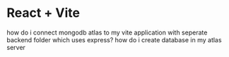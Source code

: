 # React + Vite
how do i connect mongodb atlas to my vite application with seperate backend folder which uses express?
how do i create database in my atlas server